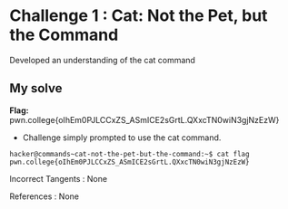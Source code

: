 # Challenge 1 : Cat: Not the Pet, but the Command

Developed an understanding of the cat command

## My solve

**Flag:** pwn.college{oIhEm0PJLCCxZS_ASmICE2sGrtL.QXxcTN0wiN3gjNzEzW}

- Challenge simply prompted to use the cat command.

```
hacker@commands~cat-not-the-pet-but-the-command:~$ cat flag
pwn.college{oIhEm0PJLCCxZS_ASmICE2sGrtL.QXxcTN0wiN3gjNzEzW}
```

Incorrect Tangents :
None

References :
None
